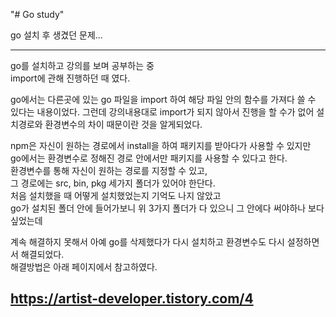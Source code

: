 "# Go study"

go 설치 후 생겼던 문제...

---

go를 설치하고 강의를 보며 공부하는 중  
import에 관해 진행하던 때 였다.

go에서는 다른곳에 있는 go 파일을 import 하여 해당 파일 안의 함수를 가져다 쓸 수 있다는 내용이었다.
그런데 강의내용대로 import가 되지 않아서 진행을 할 수가 없어 설치경로와 환경변수의 차이 때문이란 것을 알게되었다.

npm은 자신이 원하는 경로에서 install을 하여 패키지를 받아다가 사용할 수 있지만  
go에서는 환경변수로 정해진 경로 안에서만 패키지를 사용할 수 있다고 한다.  
환경변수를 통해 자신이 원하는 경로를 지정할 수 있고,  
그 경로에는 src, bin, pkg 세가지 폴더가 있어야 한단다.  
처음 설치했을 때 어떻게 설치했었는지 기억도 나지 않았고  
go가 설치된 폴더 안에 들어가보니 위 3가지 폴더가 다 있으니 그 안에다 써야하나 보다 싶었는데

계속 해결하지 못해서 아예 go를 삭제했다가 다시 설치하고 환경변수도 다시 설정하면서 해결되었다.  
해결방법은 아래 페이지에서 참고하였다.  
  
https://artist-developer.tistory.com/4
---
